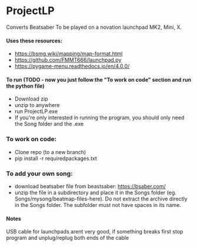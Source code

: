 # ProjectLP
Converts Beatsaber To be played on a novation launchpad MK2, Mini, X.

#### Uses these resources: 
* https://bsmg.wiki/mapping/map-format.html
* https://github.com/FMMT666/launchpad.py
* https://pygame-menu.readthedocs.io/en/4.0.0/

#### To run (TODO - now you just follow the "To work on code" section and run the python file)
* Download zip
* unzip to anywhere
* run ProjectLP.exe
* If you're only interested in running the program, you should only need the Song folder and the .exe

### To work on code:
* Clone repo (to a new branch)
* pip install -r requiredpackages.txt

### To add your own song:
* download beatsaber file from beastsaber: https://bsaber.com/
* unzip the file in a subdirectory and place it in the Songs folder (eg. Songs/mysong/beatmap-files-here). Do not extract the archive directly in the Songs folder. The subfolder must not have spaces in its name.

#### Notes
USB cable for launchpads arent very good, if something breaks first stop program and unplug/replug both ends of the cable
